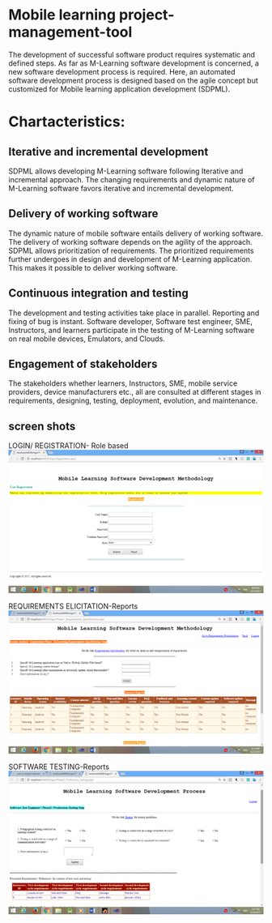 # Mobile learning project-management-tool
The development of successful software product requires systematic and defined steps. As far as M-Learning software development is concerned, a new software development process is required. Here, an automated software development process is designed based on the agile concept but customized for Mobile learning application development (SDPML). 

# Chartacteristics:

## Iterative and incremental development
SDPML allows developing M-Learning software following Iterative and incremental approach. The changing requirements and dynamic nature of M-Learning software favors iterative and incremental development.

## Delivery of working software
The dynamic nature of mobile software entails delivery of working software. The delivery of working software depends on the agility of the approach. SDPML allows prioritization of requirements. The prioritized requirements further undergoes in design and development of M-Learning application. This makes it possible to deliver working software.

## Continuous integration and testing
The development and testing activities take place in parallel. Reporting and fixing of bug is instant. Software developer, Software test engineer, SME, Instructors, and learners participate in the testing of M-Learning software on real mobile devices, Emulators, and Clouds.

## Engagement of stakeholders
The stakeholders whether learners, Instructors, SME, mobile service providers, device manufacturers etc., all are consulted at different stages in requirements, designing, testing, deployment, evolution, and maintenance.

## screen shots
LOGIN/ REGISTRATION- Role based
![Image of objects](https://github.com/ashar367/project-management-tool/blob/master/1-0.png)

REQUIREMENTS ELICITATION-Reports
![Image of objects](https://github.com/ashar367/project-management-tool/blob/master/1-1.png)

SOFTWARE TESTING-Reports
![Image of objects](https://github.com/ashar367/project-management-tool/blob/master/c.png)
